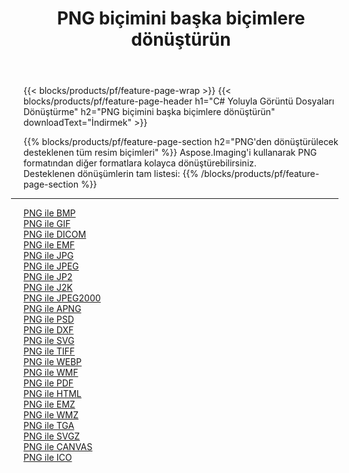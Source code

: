 ﻿---
title: PNG biçimini başka biçimlere dönüştürün 
weight: 3920
url: /tr/java/conversion/from/png 
lang: tr
langdirlevel: 2
locales: zh-hans,ja,it,ru,de,es,fr,nl,id,lt,pl,pt,vi,tr,ko,zh-hant,ar,hi,th,sv,cs,uk,he
description: Aspose.Imaging'i kullanarak PNG biçimini kolayca başka biçimlere dönüştürebilirsiniz
---

{{< blocks/products/pf/feature-page-wrap >}}
{{< blocks/products/pf/feature-page-header h1="C# Yoluyla Görüntü Dosyaları Dönüştürme" h2="PNG biçimini başka biçimlere dönüştürün" downloadText="İndirmek" >}}


{{% blocks/products/pf/feature-page-section  h2="PNG'den dönüştürülecek desteklenen tüm resim biçimleri" %}}
Aspose.Imaging'i kullanarak PNG formatından diğer formatlara kolayca dönüştürebilirsiniz.
<br/>
Desteklenen dönüşümlerin tam listesi:
{{% /blocks/products/pf/feature-page-section %}}
<div class="container-fluid productfamilypage bg-gray">
    <div class="convertypes bg-gray agp-content section">
        <div class="container">
		<hr style="margin-left:-20px;"/>
		<div class="row other-converters">
		    <div class='col-md-2 other-converter remove-lp remove-rp'><a href="/imaging/tr/java/conversion/png-to-bmp" >PNG ile BMP</a></div><div class='col-md-2 other-converter remove-lp remove-rp'><a href="/imaging/tr/java/conversion/png-to-gif" >PNG ile GIF</a></div><div class='col-md-2 other-converter remove-lp remove-rp'><a href="/imaging/tr/java/conversion/png-to-dicom" >PNG ile DICOM</a></div><div class='col-md-2 other-converter remove-lp remove-rp'><a href="/imaging/tr/java/conversion/png-to-emf" >PNG ile EMF</a></div><div class='col-md-2 other-converter remove-lp remove-rp'><a href="/imaging/tr/java/conversion/png-to-jpg" >PNG ile JPG</a></div><div class='col-md-2 other-converter remove-lp remove-rp'><a href="/imaging/tr/java/conversion/png-to-jpeg" >PNG ile JPEG</a></div><div class='col-md-2 other-converter remove-lp remove-rp'><a href="/imaging/tr/java/conversion/png-to-jp2" >PNG ile JP2</a></div><div class='col-md-2 other-converter remove-lp remove-rp'><a href="/imaging/tr/java/conversion/png-to-j2k" >PNG ile J2K</a></div><div class='col-md-2 other-converter remove-lp remove-rp'><a href="/imaging/tr/java/conversion/png-to-jpeg2000" >PNG ile JPEG2000</a></div><div class='col-md-2 other-converter remove-lp remove-rp'><a href="/imaging/tr/java/conversion/png-to-apng" >PNG ile APNG</a></div><div class='col-md-2 other-converter remove-lp remove-rp'><a href="/imaging/tr/java/conversion/png-to-psd" >PNG ile PSD</a></div><div class='col-md-2 other-converter remove-lp remove-rp'><a href="/imaging/tr/java/conversion/png-to-dxf" >PNG ile DXF</a></div><div class='col-md-2 other-converter remove-lp remove-rp'><a href="/imaging/tr/java/conversion/png-to-svg" >PNG ile SVG</a></div><div class='col-md-2 other-converter remove-lp remove-rp'><a href="/imaging/tr/java/conversion/png-to-tiff" >PNG ile TIFF</a></div><div class='col-md-2 other-converter remove-lp remove-rp'><a href="/imaging/tr/java/conversion/png-to-webp" >PNG ile WEBP</a></div><div class='col-md-2 other-converter remove-lp remove-rp'><a href="/imaging/tr/java/conversion/png-to-wmf" >PNG ile WMF</a></div><div class='col-md-2 other-converter remove-lp remove-rp'><a href="/imaging/tr/java/conversion/png-to-pdf" >PNG ile PDF</a></div><div class='col-md-2 other-converter remove-lp remove-rp'><a href="/imaging/tr/java/conversion/png-to-html" >PNG ile HTML</a></div><div class='col-md-2 other-converter remove-lp remove-rp'><a href="/imaging/tr/java/conversion/png-to-emz" >PNG ile EMZ</a></div><div class='col-md-2 other-converter remove-lp remove-rp'><a href="/imaging/tr/java/conversion/png-to-wmz" >PNG ile WMZ</a></div><div class='col-md-2 other-converter remove-lp remove-rp'><a href="/imaging/tr/java/conversion/png-to-tga" >PNG ile TGA</a></div><div class='col-md-2 other-converter remove-lp remove-rp'><a href="/imaging/tr/java/conversion/png-to-svgz" >PNG ile SVGZ</a></div><div class='col-md-2 other-converter remove-lp remove-rp'><a href="/imaging/tr/java/conversion/png-to-canvas" >PNG ile CANVAS</a></div><div class='col-md-2 other-converter remove-lp remove-rp'><a href="/imaging/tr/java/conversion/png-to-ico" >PNG ile ICO</a></div>
                </div>
        </div>
    </div>
</div>
<br/>

